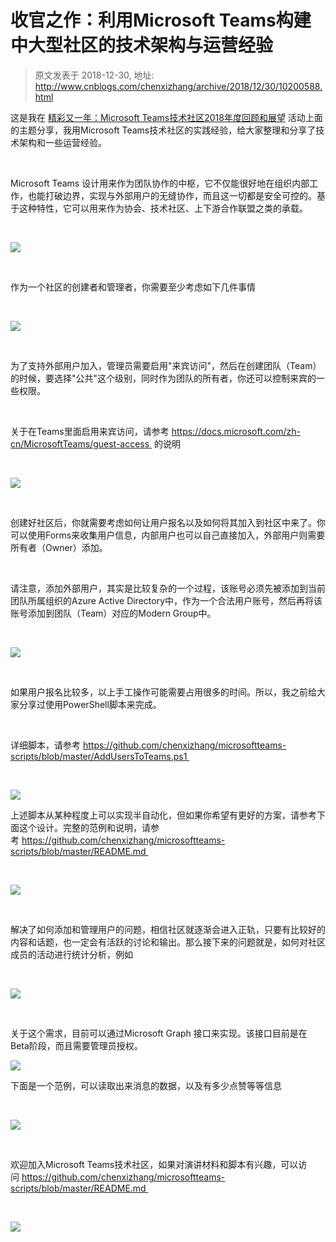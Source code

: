 # 收官之作：利用Microsoft Teams构建中大型社区的技术架构与运营经验 
> 原文发表于 2018-12-30, 地址: http://www.cnblogs.com/chenxizhang/archive/2018/12/30/10200588.html 


这是我在 [精彩又一年：Microsoft Teams技术社区2018年度回顾和展望](http://mp.weixin.qq.com/s?__biz=MjM5ODEyNjE5OA==&mid=2455455491&idx=1&sn=9470d22a17f871f57a570772b46d20e8&chksm=b160901a8617190c4138fcc59777a3e4a2e7e59ca75b6de9a68850c58fb5e090ea29d69cfe64&scene=21) 活动上面的主题分享，我用Microsoft Teams技术社区的实践经验，给大家整理和分享了技术架构和一些运营经验。



 

Microsoft Teams 设计用来作为团队协作的中枢，它不仅能很好地在组织内部工作，也能打破边界，实现与外部用户的无缝协作，而且这一切都是安全可控的。基于这种特性，它可以用来作为协会、技术社区、上下游合作联盟之类的承载。



 

![](./images/10200588-9072-20181230202729226-520920848.png)



 

作为一个社区的创建者和管理者，你需要至少考虑如下几件事情



 

![](./images/10200588-9072-20181230202729666-1570125271.png)



 

为了支持外部用户加入，管理员需要启用"来宾访问"，然后在创建团队（Team）的时候，要选择"公共"这个级别，同时作为团队的所有者，你还可以控制来宾的一些权限。



 

关于在Teams里面启用来宾访问，请参考 https://docs.microsoft.com/zh-cn/MicrosoftTeams/guest-access  的说明



 

![](./images/10200588-9072-20181230202729958-84707714.png)



 

创建好社区后，你就需要考虑如何让用户报名以及如何将其加入到社区中来了。你可以使用Forms来收集用户信息，内部用户也可以自己直接加入，外部用户则需要所有者（Owner）添加。



 

请注意，添加外部用户，其实是比较复杂的一个过程，该账号必须先被添加到当前团队所属组织的Azure Active Directory中，作为一个合法用户账号，然后再将该账号添加到团队（Team）对应的Modern Group中。



 

![](./images/10200588-9072-20181230202730257-409514300.png)



 

如果用户报名比较多，以上手工操作可能需要占用很多的时间。所以，我之前给大家分享过使用PowerShell脚本来完成。



 

详细脚本，请参考 https://github.com/chenxizhang/microsoftteams-scripts/blob/master/AddUsersToTeams.ps1 



 

![](./images/10200588-9072-20181230202730668-1924885554.png)


上述脚本从某种程度上可以实现半自动化，但如果你希望有更好的方案，请参考下面这个设计。完整的范例和说明，请参考 https://github.com/chenxizhang/microsoftteams-scripts/blob/master/README.md 



 

![](./images/10200588-9072-20181230202730955-1321184281.png)



 

解决了如何添加和管理用户的问题，相信社区就逐渐会进入正轨，只要有比较好的内容和话题，也一定会有活跃的讨论和输出。那么接下来的问题就是，如何对社区成员的活动进行统计分析，例如



 

![](./images/10200588-9072-20181230202731299-415704834.png)



 

关于这个需求，目前可以通过Microsoft Graph 接口来实现。该接口目前是在Beta阶段，而且需要管理员授权。


![](./images/10200588-9072-20181230202731568-2063170036.png)


下面是一个范例，可以读取出来消息的数据，以及有多少点赞等等信息



 

![](./images/10200588-9072-20181230202731856-68727213.png)



 

欢迎加入Microsoft Teams技术社区，如果对演讲材料和脚本有兴趣，可以访问 https://github.com/chenxizhang/microsoftteams-scripts/blob/master/README.md 



 

![](./images/10200588-9072-20181230202732189-2108513213.png)



 

